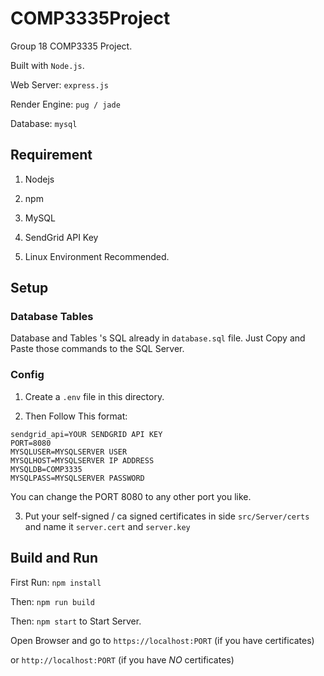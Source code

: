# COMP3335Project

Group 18 COMP3335 Project.

Built with `Node.js`.

Web Server: `express.js`

Render Engine: `pug / jade`

Database: `mysql`

## Requirement

1. Nodejs

2. npm

3. MySQL

4. SendGrid API Key

5. Linux Environment Recommended.

## Setup

### Database Tables

Database and Tables 's SQL already in `database.sql` file.
Just Copy and Paste those commands to the SQL Server.

### Config

1. Create a `.env` file in this directory.

2. Then Follow This format:

```
sendgrid_api=YOUR SENDGRID API KEY
PORT=8080
MYSQLUSER=MYSQLSERVER USER
MYSQLHOST=MYSQLSERVER IP ADDRESS
MYSQLDB=COMP3335
MYSQLPASS=MYSQLSERVER PASSWORD
```

You can change the PORT 8080 to any other port you like.

3. Put your self-signed / ca signed certificates in side `src/Server/certs` and name it `server.cert` and `server.key`

## Build and Run

First Run: `npm install`

Then: `npm run build`

Then: `npm start` to Start Server.

Open Browser and go to `https://localhost:PORT` (if you have certificates) 

or `http://localhost:PORT` (if you have *NO* certificates)